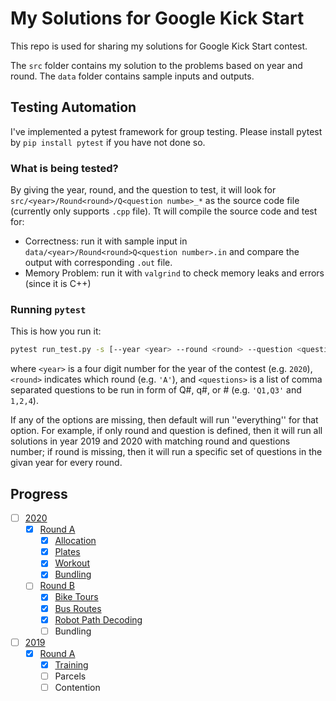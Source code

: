 # My Solutions for Google Kick Start

This repo is used for sharing my solutions for Google Kick Start contest.

The `src` folder contains my solution to the problems based on year and round. The `data` folder contains sample inputs and outputs.

## Testing Automation

I've implemented a pytest framework for group testing. Please install pytest by `pip install pytest` if you have not done so.

### What is being tested?

By giving the year, round, and the question to test, it will look for `src/<year>/Round<round>/Q<question numbe>_*` as the source code file (currently only supports `.cpp` file). Tt will compile the source code and test for:

* Correctness: run it with sample input in `data/<year>/Round<round>Q<question number>.in` and compare the output with corresponding `.out` file.
* Memory Problem: run it with `valgrind` to check memory leaks and errors (since it is C++)

### Running `pytest`

This is how you run it:
```bash
pytest run_test.py -s [--year <year> --round <round> --question <questions>]
```
where `<year>` is a four digit number for the year of the contest (e.g. `2020`), `<round>` indicates which round (e.g. `'A'`), and `<questions>` is a list of comma separated questions to be run in form of Q#, q#, or # (e.g. `'Q1,Q3'` and `1,2,4`).

If any of the options are missing, then default will run ''everything'' for that option. For example, if only round and question is defined, then it will run all solutions in year 2019 and 2020 with matching round and questions number; if round is missing, then it will run a specific set of questions in the givan year for every round.

## Progress
- [ ] [2020](https://github.com/xu932/GoogleKickStart/tree/master/src/2020)
  - [x] [Round A](https://github.com/xu932/GoogleKickStart/tree/master/src/2020/RoundA)
    - [x] [Allocation](https://github.com/xu932/GoogleKickStart/blob/master/src/2020/RoundA/Q1_Allocation.cpp)
    - [x] [Plates](https://github.com/xu932/GoogleKickStart/blob/master/src/2020/RoundA/Q2_Plates.cpp)
    - [x] [Workout](https://github.com/xu932/GoogleKickStart/blob/master/src/2020/RoundA/Q3_Workout.cpp)
    - [x] [Bundling](https://github.com/xu932/GoogleKickStart/blob/master/src/2020/RoundA/Q4_Bundling.cpp)
  - [ ] [Round B](https://github.com/xu932/GoogleKickStart/tree/master/src/2020/RoundB)
    - [x] [Bike Tours](https://github.com/xu932/GoogleKickStart/blob/master/src/2020/RoundB/Q1_BikeTours.cpp)
    - [x] [Bus Routes](https://github.com/xu932/GoogleKickStart/blob/master/src/2020/RoundB/Q2_BusRoutes.cpp)
    - [x] [Robot Path Decoding](https://github.com/xu932/GoogleKickStart/blob/master/src/2020/RoundB/Q3_RobotPathDecoding.cpp)
    - [ ] Bundling
- [ ] [2019](https://github.com/xu932/GoogleKickStart/tree/master/src/2019)
  - [x] [Round A](https://github.com/xu932/GoogleKickStart/tree/master/src/2019/RoundA)
    - [x] [Training](https://github.com/xu932/GoogleKickStart/blob/master/src/2020/RoundA/Q1_Allocation.cpp)
    - [ ] Parcels
    - [ ] Contention
